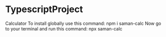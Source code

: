 # TypescriptProject
Calculator 
To install globally use this command:
npm i saman-calc
Now go to your terminal and run this command:
npx saman-calc
